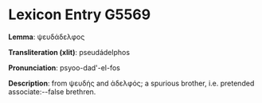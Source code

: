 # Lexicon Entry G5569

**Lemma**: ψευδάδελφος

**Transliteration (xlit)**: pseudádelphos

**Pronunciation**: psyoo-dad'-el-fos

**Description**:
from ψευδής and ἀδελφός; a spurious brother, i.e. pretended associate:--false brethren.
